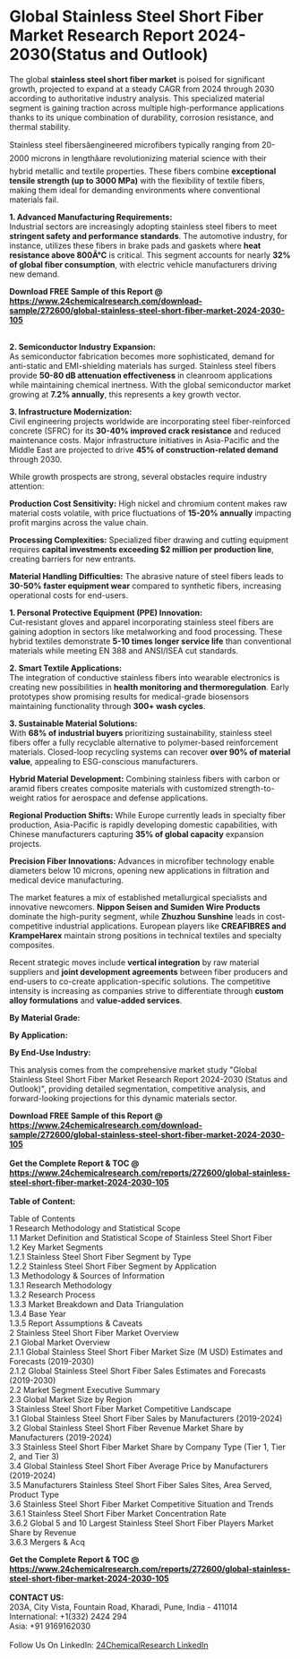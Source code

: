 <h1>Global Stainless Steel Short Fiber Market Research Report 2024-2030(Status and Outlook)</h1><p>The global <strong>stainless steel short fiber market</strong> is poised for significant growth, projected to expand at a steady CAGR from 2024 through 2030 according to authoritative industry analysis. This specialized material segment is gaining traction across multiple high-performance applications thanks to its unique combination of durability, corrosion resistance, and thermal stability.</p><p>Stainless steel fibersâengineered microfibers typically ranging from 20-2000 microns in lengthâare revolutionizing material science with their hybrid metallic and textile properties. These fibers combine <strong>exceptional tensile strength (up to 3000 MPa)</strong> with the flexibility of textile fibers, making them ideal for demanding environments where conventional materials fail.</p><p><strong>1. Advanced Manufacturing Requirements:</strong><br>
Industrial sectors are increasingly adopting stainless steel fibers to meet <strong>stringent safety and performance standards</strong>. The automotive industry, for instance, utilizes these fibers in brake pads and gaskets where <strong>heat resistance above 800Â°C</strong> is critical. This segment accounts for nearly <strong>32% of global fiber consumption</strong>, with electric vehicle manufacturers driving new demand.</p><div><b>Download FREE Sample of this Report @ 
            <a href="https://www.24chemicalresearch.com/download-sample/272600/global-stainless-steel-short-fiber-market-2024-2030-105">
            https://www.24chemicalresearch.com/download-sample/272600/global-stainless-steel-short-fiber-market-2024-2030-105</a></b></div><br><p><strong>2. Semiconductor Industry Expansion:</strong><br>
As semiconductor fabrication becomes more sophisticated, demand for anti-static and EMI-shielding materials has surged. Stainless steel fibers provide <strong>50-80 dB attenuation effectiveness</strong> in cleanroom applications while maintaining chemical inertness. With the global semiconductor market growing at <strong>7.2% annually</strong>, this represents a key growth vector.</p><p><strong>3. Infrastructure Modernization:</strong><br>
Civil engineering projects worldwide are incorporating steel fiber-reinforced concrete (SFRC) for its <strong>30-40% improved crack resistance</strong> and reduced maintenance costs. Major infrastructure initiatives in Asia-Pacific and the Middle East are projected to drive <strong>45% of construction-related demand</strong> through 2030.</p><p>While growth prospects are strong, several obstacles require industry attention:</p><p><strong>Production Cost Sensitivity:</strong> High nickel and chromium content makes raw material costs volatile, with price fluctuations of <strong>15-20% annually</strong> impacting profit margins across the value chain.</p><p><strong>Processing Complexities:</strong> Specialized fiber drawing and cutting equipment requires <strong>capital investments exceeding $2 million per production line</strong>, creating barriers for new entrants.</p><p><strong>Material Handling Difficulties:</strong> The abrasive nature of steel fibers leads to <strong>30-50% faster equipment wear</strong> compared to synthetic fibers, increasing operational costs for end-users.</p><p><strong>1. Personal Protective Equipment (PPE) Innovation:</strong><br>
Cut-resistant gloves and apparel incorporating stainless steel fibers are gaining adoption in sectors like metalworking and food processing. These hybrid textiles demonstrate <strong>5-10 times longer service life</strong> than conventional materials while meeting EN 388 and ANSI/ISEA cut standards.</p><p><strong>2. Smart Textile Applications:</strong><br>
The integration of conductive stainless fibers into wearable electronics is creating new possibilities in <strong>health monitoring and thermoregulation</strong>. Early prototypes show promising results for medical-grade biosensors maintaining functionality through <strong>300+ wash cycles</strong>.</p><p><strong>3. Sustainable Material Solutions:</strong><br>
With <strong>68% of industrial buyers</strong> prioritizing sustainability, stainless steel fibers offer a fully recyclable alternative to polymer-based reinforcement materials. Closed-loop recycling systems can recover <strong>over 90% of material value</strong>, appealing to ESG-conscious manufacturers.</p><p><strong>Hybrid Material Development:</strong> Combining stainless fibers with carbon or aramid fibers creates composite materials with customized strength-to-weight ratios for aerospace and defense applications.</p><p><strong>Regional Production Shifts:</strong> While Europe currently leads in specialty fiber production, Asia-Pacific is rapidly developing domestic capabilities, with Chinese manufacturers capturing <strong>35% of global capacity</strong> expansion projects.</p><p><strong>Precision Fiber Innovations:</strong> Advances in microfiber technology enable diameters below 10 microns, opening new applications in filtration and medical device manufacturing.</p><p>The market features a mix of established metallurgical specialists and innovative newcomers. <strong>Nippon Seisen and Sumiden Wire Products</strong> dominate the high-purity segment, while <strong>Zhuzhou Sunshine</strong> leads in cost-competitive industrial applications. European players like <strong>CREAFIBRES and KrampeHarex</strong> maintain strong positions in technical textiles and specialty composites.</p><p>Recent strategic moves include <strong>vertical integration</strong> by raw material suppliers and <strong>joint development agreements</strong> between fiber producers and end-users to co-create application-specific solutions. The competitive intensity is increasing as companies strive to differentiate through <strong>custom alloy formulations</strong> and <strong>value-added services</strong>.</p><p><strong>By Material Grade:</strong></p><p><strong>By Application:</strong></p><p><strong>By End-Use Industry:</strong></p><p>This analysis comes from the comprehensive market study "Global Stainless Steel Short Fiber Market Research Report 2024-2030 (Status and Outlook)", providing detailed segmentation, competitive analysis, and forward-looking projections for this dynamic materials sector.</p><div><b>Download FREE Sample of this Report @ 
            <a href="https://www.24chemicalresearch.com/download-sample/272600/global-stainless-steel-short-fiber-market-2024-2030-105">
            https://www.24chemicalresearch.com/download-sample/272600/global-stainless-steel-short-fiber-market-2024-2030-105</a></b></div><br><div><b>Get the Complete Report & TOC @ 
            <a href="https://www.24chemicalresearch.com/reports/272600/global-stainless-steel-short-fiber-market-2024-2030-105">
            https://www.24chemicalresearch.com/reports/272600/global-stainless-steel-short-fiber-market-2024-2030-105</a></b></div><br>
            <b>Table of Content:</b><p>Table of Contents<br />
1 Research Methodology and Statistical Scope<br />
1.1 Market Definition and Statistical Scope of Stainless Steel Short Fiber<br />
1.2 Key Market Segments<br />
1.2.1 Stainless Steel Short Fiber Segment by Type<br />
1.2.2 Stainless Steel Short Fiber Segment by Application<br />
1.3 Methodology & Sources of Information<br />
1.3.1 Research Methodology<br />
1.3.2 Research Process<br />
1.3.3 Market Breakdown and Data Triangulation<br />
1.3.4 Base Year<br />
1.3.5 Report Assumptions & Caveats<br />
2 Stainless Steel Short Fiber Market Overview<br />
2.1 Global Market Overview<br />
2.1.1 Global Stainless Steel Short Fiber Market Size (M USD) Estimates and Forecasts (2019-2030)<br />
2.1.2 Global Stainless Steel Short Fiber Sales Estimates and Forecasts (2019-2030)<br />
2.2 Market Segment Executive Summary<br />
2.3 Global Market Size by Region<br />
3 Stainless Steel Short Fiber Market Competitive Landscape<br />
3.1 Global Stainless Steel Short Fiber Sales by Manufacturers (2019-2024)<br />
3.2 Global Stainless Steel Short Fiber Revenue Market Share by Manufacturers (2019-2024)<br />
3.3 Stainless Steel Short Fiber Market Share by Company Type (Tier 1, Tier 2, and Tier 3)<br />
3.4 Global Stainless Steel Short Fiber Average Price by Manufacturers (2019-2024)<br />
3.5 Manufacturers Stainless Steel Short Fiber Sales Sites, Area Served, Product Type<br />
3.6 Stainless Steel Short Fiber Market Competitive Situation and Trends<br />
3.6.1 Stainless Steel Short Fiber Market Concentration Rate<br />
3.6.2 Global 5 and 10 Largest Stainless Steel Short Fiber Players Market Share by Revenue<br />
3.6.3 Mergers & Acq</p><div><b>Get the Complete Report & TOC @ 
            <a href="https://www.24chemicalresearch.com/reports/272600/global-stainless-steel-short-fiber-market-2024-2030-105">
            https://www.24chemicalresearch.com/reports/272600/global-stainless-steel-short-fiber-market-2024-2030-105</a></b></div><br><b>CONTACT US:</b><br>
            203A, City Vista, Fountain Road, Kharadi, Pune, India - 411014<br>
            International: +1(332) 2424 294<br>
            Asia: +91 9169162030 <br><br>
            Follow Us On LinkedIn: <a href="https://www.linkedin.com/company/24chemicalresearch/">24ChemicalResearch LinkedIn</a>